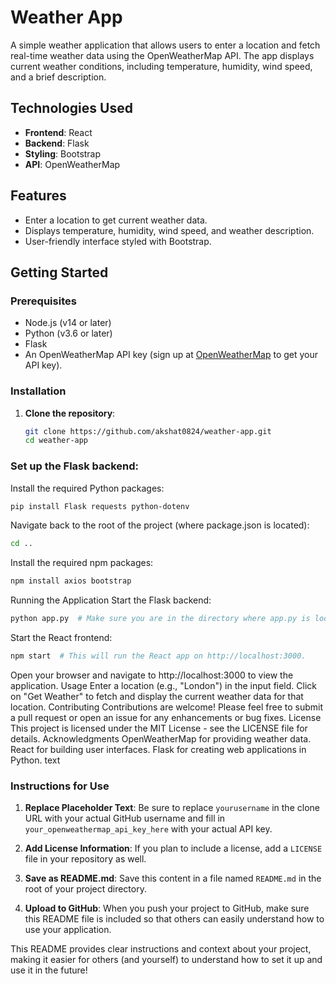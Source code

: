 # Weather App

A simple weather application that allows users to enter a location and fetch real-time weather data using the OpenWeatherMap API. The app displays current weather conditions, including temperature, humidity, wind speed, and a brief description.

## Technologies Used

- **Frontend**: React
- **Backend**: Flask
- **Styling**: Bootstrap
- **API**: OpenWeatherMap

## Features

- Enter a location to get current weather data.
- Displays temperature, humidity, wind speed, and weather description.
- User-friendly interface styled with Bootstrap.

## Getting Started

### Prerequisites

- Node.js (v14 or later)
- Python (v3.6 or later)
- Flask
- An OpenWeatherMap API key (sign up at [OpenWeatherMap](https://openweathermap.org/api) to get your API key).

### Installation

1. **Clone the repository**:
   ```bash
   git clone https://github.com/akshat0824/weather-app.git
   cd weather-app
   ```

### Set up the Flask backend:

Install the required Python packages:
```bash
pip install Flask requests python-dotenv
```

Navigate back to the root of the project (where package.json is located):
```bash
cd ..
```
Install the required npm packages:
```bash
npm install axios bootstrap
```
Running the Application
Start the Flask backend:
```bash
python app.py  # Make sure you are in the directory where app.py is located.
```
Start the React frontend:
```bash
npm start  # This will run the React app on http://localhost:3000.
```
Open your browser and navigate to http://localhost:3000 to view the application.
Usage
Enter a location (e.g., "London") in the input field.
Click on "Get Weather" to fetch and display the current weather data for that location.
Contributing
Contributions are welcome! Please feel free to submit a pull request or open an issue for any enhancements or bug fixes.
License
This project is licensed under the MIT License - see the LICENSE file for details.
Acknowledgments
OpenWeatherMap for providing weather data.
React for building user interfaces.
Flask for creating web applications in Python.
text

### Instructions for Use

1. **Replace Placeholder Text**: Be sure to replace `yourusername` in the clone URL with your actual GitHub username and fill in `your_openweathermap_api_key_here` with your actual API key.

2. **Add License Information**: If you plan to include a license, add a `LICENSE` file in your repository as well.

3. **Save as README.md**: Save this content in a file named `README.md` in the root of your project directory.

4. **Upload to GitHub**: When you push your project to GitHub, make sure this README file is included so that others can easily understand how to use your application.

This README provides clear instructions and context about your project, making it easier for others (and yourself) to understand how to set it up and use it in the future!